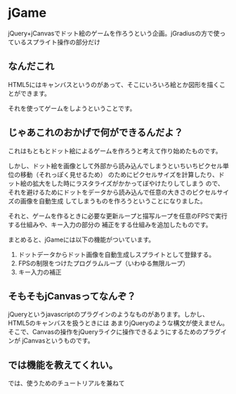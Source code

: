 # jGame
jQuery+jCanvasでドット絵のゲームを作ろうという企画。jGradiusの方で使っているスプライト操作の部分だけ

## なんだこれ

HTML5にはキャンバスというのがあって、そこにいろいろ絵とか図形を描くことができます。

それを使ってゲームをしようということです。

## じゃあこれのおかげで何ができるんだよ？

これはもともとドット絵によるゲームを作ろうと考えて作り始めたものです。

しかし、ドット絵を画像として外部から読み込んでしまうといちいちピクセル単位の移動（それっぽく見せるため）
のためにピクセルサイズを計算したり、ドット絵の拡大をした時にラスタライズがかかってぼやけたりしてしまう
ので、それを避けるためにドットをデータから読み込んで任意の大きさのピクセルサイズの画像を自動生成
してしまうものを作ろうということになりました。

それと、ゲームを作るときに必要な更新ループと描写ループを任意のFPSで実行する仕組みや、キー入力の部分の
補正をする仕組みを追加したものです。

まとめると、jGameには以下の機能がついています。

1. ドットデータからドット画像を自動生成しスプライトとして登録する。
2. FPSの制限をつけたプログラムループ（いわゆる無限ループ）
3. キー入力の補正

## そもそもjCanvasってなんぞ？

jQueryというjavascriptのプラグインのようなものがあります。しかし、HTML5のキャンバスを扱うときには
あまりjQueryのような構文が使えません。そこで、Canvasの操作をjQueryライクに操作できるようにするためのプラグインが
jCanvasというものです。

## では機能を教えてくれい。

では、使うためのチュートリアルを兼ねて